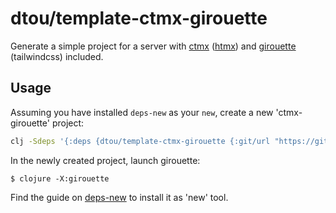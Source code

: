 # dtou/template-ctmx-girouette

Generate a simple project for a server with [ctmx](https://github.com/whamtet/ctmx) ([htmx](https://htmx.org/)) and [girouette](https://github.com/green-coder/girouette) (tailwindcss) included.

## Usage

Assuming you have installed `deps-new` as your `new`, create a new 'ctmx-girouette' project:

```bash
clj -Sdeps '{:deps {dtou/template-ctmx-girouette {:git/url "https://github.com/d-tou/template-ctmx-girouette.git" :git/sha "36b66439ccb2b44cf8be115e971b194a99555953"}}}' -Tnew create :template dtou/template-ctmx-girouette :name myusername/my-ctmx-girouette-project :target-dir my-ctmx-girouette-project
```

In the newly created project, launch girouette: 


    $ clojure -X:girouette


Find the guide on [deps-new](https://github.com/seancorfield/deps-new) to install it as 'new' tool. 

